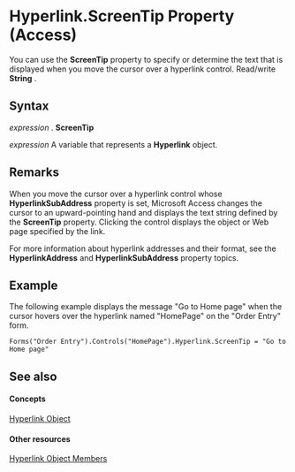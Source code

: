 
# Hyperlink.ScreenTip Property (Access)

You can use the  **ScreenTip** property to specify or determine the text that is displayed when you move the cursor over a hyperlink control. Read/write **String** .


## Syntax

 _expression_ . **ScreenTip**

 _expression_ A variable that represents a **Hyperlink** object.


## Remarks

When you move the cursor over a hyperlink control whose  **HyperlinkSubAddress** property is set, Microsoft Access changes the cursor to an upward-pointing hand and displays the text string defined by the **ScreenTip** property. Clicking the control displays the object or Web page specified by the link.

For more information about hyperlink addresses and their format, see the  **HyperlinkAddress** and **HyperlinkSubAddress** property topics.


## Example

The following example displays the message "Go to Home page" when the cursor hovers over the hyperlink named "HomePage" on the "Order Entry" form.


```
Forms("Order Entry").Controls("HomePage").Hyperlink.ScreenTip = "Go to Home page"
```


## See also


#### Concepts


[Hyperlink Object](2ece7c11-ed02-8eec-9ecc-4e1aeeaa6e87.md)
#### Other resources


[Hyperlink Object Members](59452547-c53a-69b7-fd78-2857410c3460.md)
